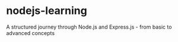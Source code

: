 # nodejs-learning
A structured journey through Node.js and Express.js - from basic to advanced concepts
